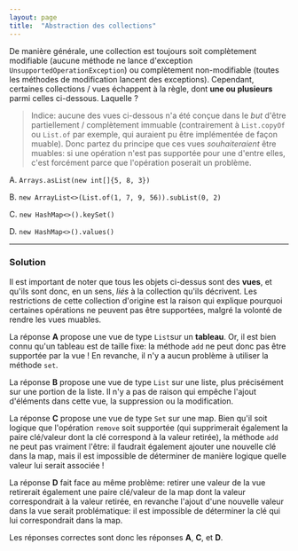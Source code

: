 ```yaml
---
layout: page
title:  "Abstraction des collections"
---
```


De manière générale, une collection est toujours soit complètement modifiable (aucune méthode ne lance d'exception `UnsupportedOperationException`) ou complètement non-modifiable (toutes les méthodes de modification lancent des exceptions).
Cependant, certaines collections / vues échappent à la règle, dont **une ou plusieurs** parmi celles ci-dessous. Laquelle ?

> Indice: aucune des vues ci-dessous n'a été conçue dans le *but* d'être partiellement / complètement immuable (contrairement à `List.copyOf` ou `List.of` par exemple, qui auraient pu être implémentée de façon muable). Donc partez du principe que ces vues *souhaiteraient* être muables: si une opération n'est pas supportée pour une d'entre elles, c'est forcément parce que l'opération poserait un problème.
 
A. `Arrays.asList(new int[]{5, 8, 3})`

B. `new ArrayList<>(List.of(1, 7, 9, 56)).subList(0, 2)` 

C. `new HashMap<>().keySet()`

D. `new HashMap<>().values()`
***

### Solution

Il est important de noter que tous les objets ci-dessus sont des **vues**, et qu'ils sont donc, en un sens, *liés* à la collection qu'ils décrivent. Les restrictions de cette collection d'origine est la raison qui explique pourquoi certaines opérations ne peuvent pas être supportées, malgré la volonté de rendre les vues muables.

La réponse **A** propose une vue de type `List`sur un **tableau**. Or, il est bien connu qu'un tableau est de taille fixe: la méthode `add` ne peut donc pas être supportée par la vue ! En revanche, il n'y a aucun problème à utiliser la méthode `set`.

La réponse **B** propose une vue de type `List` sur une liste, plus précisément sur une portion de la liste. Il n'y a pas de raison qui empêche l'ajout d'éléments dans cette vue, la suppression ou la modification.

La réponse **C** propose une vue de type `Set` sur une map. Bien qu'il soit logique que l'opération `remove` soit supportée (qui supprimerait également la paire clé/valeur dont la clé correspond à la valeur retirée), la méthode `add` ne peut pas vraiment l'être: il faudrait également ajouter une nouvelle clé dans la map, mais il est impossible de déterminer de manière logique quelle valeur lui serait associée !

La réponse **D** fait face au même problème: retirer une valeur de la vue retirerait également une paire clé/valeur de la map dont la valeur correspondrait à la valeur retirée, en revanche l'ajout d'une nouvelle valeur dans la vue serait problématique: il est impossible de déterminer la clé qui lui correspondrait dans la map.

Les réponses correctes sont donc les réponses **A**, **C**, et **D**.
